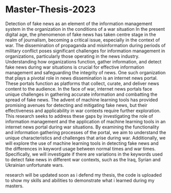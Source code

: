 # Master-Thesis-2023
Detection of fake news as an element of the information management system in the organization in the conditions of a war situation
In the present digital age, the phenomenon of fake news has taken centre stage in the realm of journalism, becoming a critical issue, especially in the context of war. The dissemination of propaganda and misinformation during periods of military conflict poses significant challenges for information management in organizations, particularly those operating in the news industry. Understanding how organizations function, gather information, and detect fake news during war situations is crucial for effective information management and safeguarding the integrity of news. 
One such organization that plays a pivotal role in news dissemination is an internet news portal. These portals function as platforms that collect, curate, and deliver news content to the audience. In the face of war, internet news portals face unique challenges in gathering accurate information and combatting the spread of fake news. The advent of machine learning tools has provided promising avenues for detecting and mitigating fake news, but their effectiveness and applicability in war contexts require further exploration.
This research seeks to address these gaps by investigating the role of information management and the application of machine learning tools in an internet news portal during war situations. By examining the functionality and information gathering processes of the portal, we aim to understand the unique characteristics and challenges that arise during war. Additionally, we will explore the use of machine learning tools in detecting fake news and the differences in keyword usage between normal times and war times. Specifically, we will investigate if there are variations in the keywords used to detect fake news in different war contexts, such as the Iraq, Syrian and Ukrainian unfortunate wars.

research will be updated soon as i defend my thesis, the code is uploaded to show my skills and abilities to demonstrate what i learned during my masters.
